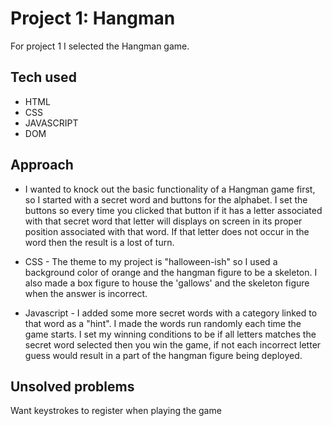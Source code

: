 # Project 1: Hangman

For project 1 I selected the Hangman game.

## Tech used

- HTML
- CSS
- JAVASCRIPT
- DOM

## Approach

- I wanted to knock out the basic functionality of a Hangman game first, so I started with a secret word and buttons for the alphabet. I set the buttons so every time you clicked that button if it has a letter associated with that secret word that letter will displays on screen in its proper position associated with that word. If that letter does not occur in the word then the result is a lost of turn.

- CSS - The theme to my project is "halloween-ish" so I used a background color of orange and the hangman figure to be a skeleton.
  I also made a box figure to house the 'gallows' and the skeleton figure when the answer is incorrect.

- Javascript - I added some more secret words with a category linked to that word as a "hint". I made the words run randomly each time the game starts. I set my winning conditions to be if all letters matches the secret word selected then you win the game, if not each incorrect letter guess would result in a part of the hangman figure being deployed.

## Unsolved problems
Want keystrokes to register when playing the game


